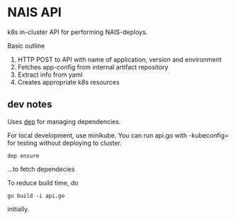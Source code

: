 # NAIS API

k8s in-cluster API for performing NAIS-deploys.

Basic outline

1. HTTP POST to API with name of application, version and environment
2. Fetches app-config from internal artifact repository
3. Extract info from yaml
4. Creates appropriate k8s resources 


## dev notes

Uses [dep](https://github.com/golang/dep) for managing dependencies.

For local development, use minikube. You can run api.go with -kubeconfig=<path to kube config> for testing without deploying to cluster. 

```dep ensure```

...to fetch dependecies



To reduce build time, do

```go build -i api.go```

initially.

